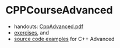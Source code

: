 # CPPCourseAdvanced

* handouts: [CppAdvanced.pdf](https://github.com/PeterSommerlad/CPPCourseAdvanced/raw/main/CppAdvanced.pdf)
* [exercises](https://github.com/PeterSommerlad/CPPCourseAdvanced/tree/main/exercises), and 
* [source code examples](https://github.com/PeterSommerlad/CPPCourseAdvanced/tree/main/src) for C++ Advanced
